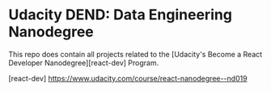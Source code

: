 # Udacity DEND: Data Engineering Nanodegree

This repo does contain all projects related to the [Udacity's Become a React Developer Nanodegree][react-dev] Program.


[react-dev] https://www.udacity.com/course/react-nanodegree--nd019
